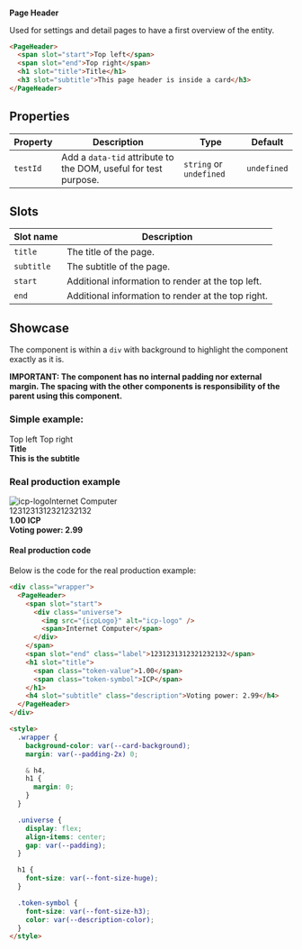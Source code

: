 <script lang="ts">
    import PageHeader from "$lib/components/PageHeader.svelte";
    import icpLogo from "$lib/assets/icp-rounded.svg";

</script>

# Page Header

Used for settings and detail pages to have a first overview of the entity.

```html
<PageHeader>
  <span slot="start">Top left</span>
  <span slot="end">Top right</span>
  <h1 slot="title">Title</h1>
  <h3 slot="subtitle">This page header is inside a card</h3>
</PageHeader>
```

## Properties

| Property | Description                                                     | Type                    | Default     |
| -------- | --------------------------------------------------------------- | ----------------------- | ----------- |
| `testId` | Add a `data-tid` attribute to the DOM, useful for test purpose. | `string` or `undefined` | `undefined` |

## Slots

| Slot name  | Description                                        |
| ---------- | -------------------------------------------------- |
| `title`    | The title of the page.                             |
| `subtitle` | The subtitle of the page.                          |
| `start`    | Additional information to render at the top left.  |
| `end`      | Additional information to render at the top right. |

## Showcase

The component is within a `div` with background to highlight the component exactly as it is.

**IMPORTANT: The component has no internal padding nor external margin. The spacing with the other components is responsibility of the parent using this component.**

### Simple example:

<div class="wrapper">
  <PageHeader>
    <span slot="start">Top left</span>
    <span slot="end">Top right</span>
    <h1 slot="title">Title</h1>
    <h4 slot="subtitle">This is the subtitle</h4>
  </PageHeader>
</div>

### Real production example

<div class="wrapper">
  <PageHeader>
    <span slot="start">
      <div class="universe">
        <img src={icpLogo} alt="icp-logo">
        <span>Internet Computer</span>
      </div>
    </span>
    <span slot="end" class="label">1231231312321232132</span>
    <h1 slot="title">
      <span class="token-value">1.00</span>
      <span class="token-symbol">ICP</span>
    </h1>
    <h4 slot="subtitle" class="description">Voting power: 2.99</h4>
  </PageHeader>
</div>

#### Real production code

Below is the code for the real production example:

```html
<div class="wrapper">
  <PageHeader>
    <span slot="start">
      <div class="universe">
        <img src="{icpLogo}" alt="icp-logo" />
        <span>Internet Computer</span>
      </div>
    </span>
    <span slot="end" class="label">1231231312321232132</span>
    <h1 slot="title">
      <span class="token-value">1.00</span>
      <span class="token-symbol">ICP</span>
    </h1>
    <h4 slot="subtitle" class="description">Voting power: 2.99</h4>
  </PageHeader>
</div>

<style>
  .wrapper {
    background-color: var(--card-background);
    margin: var(--padding-2x) 0;

    & h4,
    h1 {
      margin: 0;
    }
  }

  .universe {
    display: flex;
    align-items: center;
    gap: var(--padding);
  }

  h1 {
    font-size: var(--font-size-huge);
  }

  .token-symbol {
    font-size: var(--font-size-h3);
    color: var(--description-color);
  }
</style>
```

<style>
  .wrapper {
    background-color: var(--card-background);
    margin: var(--padding-2x) 0;

    & h4,
    h1 {
      margin: 0;
    }
  }

  .universe {
    display: flex;
    align-items: center;
    gap: var(--padding);
  }

  h1 {
    font-size: var(--font-size-huge);
  }

  .token-symbol {
    font-size: var(--font-size-h3);
    color: var(--description-color);
  }
</style>

